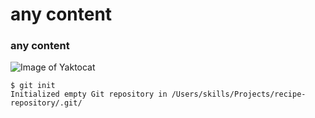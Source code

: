 # any content
### any content
![Image of Yaktocat](https://octodex.github.com/images/yaktocat.png) 
```
$ git init
Initialized empty Git repository in /Users/skills/Projects/recipe-repository/.git/
```
